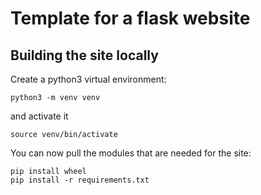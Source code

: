# Template for a flask website

## Building the site locally
Create a python3 virtual environment:
```
python3 -m venv venv
```
and activate it
```
source venv/bin/activate
```

You can now pull the modules that are needed for the site:
```
pip install wheel
pip install -r requirements.txt
```

